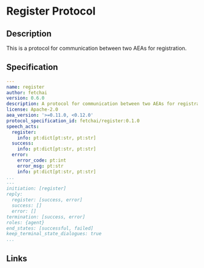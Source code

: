 # Register Protocol

## Description

This is a protocol for communication between two AEAs for registration.

## Specification

```yaml
---
name: register
author: fetchai
version: 0.6.0
description: A protocol for communication between two AEAs for registration.
license: Apache-2.0
aea_version: '>=0.11.0, <0.12.0'
protocol_specification_id: fetchai/register:0.1.0
speech_acts:
  register:
    info: pt:dict[pt:str, pt:str]
  success:
    info: pt:dict[pt:str, pt:str]
  error:
    error_code: pt:int
    error_msg: pt:str
    info: pt:dict[pt:str, pt:str]
...
---
initiation: [register]
reply:
  register: [success, error]
  success: []
  error: []
termination: [success, error]
roles: {agent}
end_states: [successful, failed]
keep_terminal_state_dialogues: true
...
```

## Links
